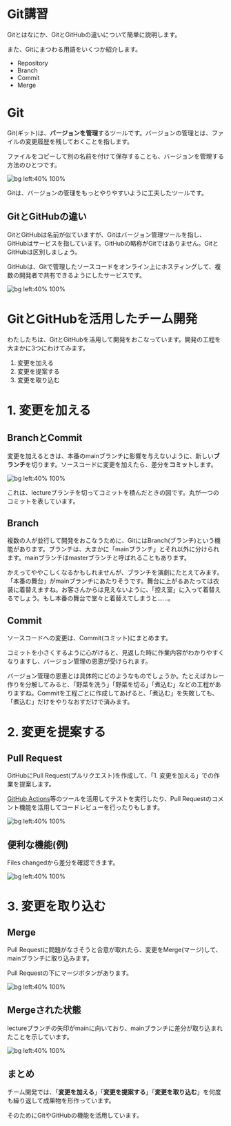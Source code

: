 # Git講習
Gitとはなにか、GitとGitHubの違いについて簡単に説明します。

また、Gitにまつわる用語をいくつか紹介します。

- Repository
- Branch
- Commit
- Merge

# Git
Git(ギット)は、**バージョンを管理**するツールです。バージョンの管理とは、ファイルの変更履歴を残しておくことを指します。

ファイルをコピーして別の名前を付けて保存することも、バージョンを管理する方法のひとつです。

![bg left:40% 100%](./img/version_control.png)

Gitは、バージョンの管理をもっとやりやすいように工夫したツールです。

## GitとGitHubの違い
GitとGitHubは名前が似ていますが、Gitはバージョン管理ツールを指し、GitHubはサービスを指しています。GitHubの略称がGitではありません。GitとGitHubは区別しましょう。

GitHubは、Gitで管理したソースコードをオンライン上にホスティングして、複数の開発者で共有できるようにしたサービスです。

![bg left:40% 100%](./img/repository.png)

# GitとGitHubを活用したチーム開発
わたしたちは、GitとGitHubを活用して開発をおこなっています。開発の工程を大まかに3つにわけてみます。

1. 変更を加える
2. 変更を提案する
3. 変更を取り込む

# 1. 変更を加える
## BranchとCommit
変更を加えるときは、本番のmainブランチに影響を与えないように、新しい**ブランチ**を切ります。ソースコードに変更を加えたら、差分を**コミット**します。

![bg left:40% 100%](./img/branch.png)

これは、lectureブランチを切ってコミットを積んだときの図です。丸が一つのコミットを表しています。

## Branch
複数の人が並行して開発をおこなうために、GitにはBranch(ブランチ)という機能があります。ブランチは、大まかに「mainブランチ」とそれ以外に分けられます。mainブランチはmasterブランチと呼ばれることもあります。

かえってややこしくなるかもしれませんが、ブランチを演劇にたとえてみます。「本番の舞台」がmainブランチにあたりそうです。舞台に上がるあたっては衣装に着替えますね。お客さんからは見えないように、「控え室」に入って着替えるでしょう。もし本番の舞台で堂々と着替えてしまうと......。

## Commit
ソースコードへの変更は、Commit(コミット)にまとめます。

コミットを小さくするように心がけると、見返した時に作業内容がわかりやすくなりますし、バージョン管理の恩恵が受けられます。

バージョン管理の恩恵とは具体的にどのようなものでしょうか。たとえばカレー作りを分解してみると、「野菜を洗う」「野菜を切る」「煮込む」などの工程がありますね。Commitを工程ごとに作成してあげると、「煮込む」を失敗しても、「煮込む」だけをやりなおすだけで済みます。

# 2. 変更を提案する
## Pull Request
GitHubにPull Request(プルリクエスト)を作成して、「1. 変更を加える」での作業を提案します。

[GitHub Actions](https://github.co.jp/features/actions)等のツールを活用してテストを実行したり、Pull Requestのコメント機能を活用してコードレビューを行ったりもします。

![bg left:40% 100%](./img/pull_request.png)

## 便利な機能(例)

Files changedから差分を確認できます。

![bg left:40% 100%](./img/files_changed.png)

# 3. 変更を取り込む
## Merge
Pull Requestに問題がなさそうと合意が取れたら、変更をMerge(マージ)して、mainブランチに取り込みます。

Pull Requestの下にマージボタンがあります。

![bg left:40% 100%](./img/pull_request.png)

## Mergeされた状態
lectureブランチの矢印がmainに向いており、mainブランチに差分が取り込まれたことを示しています。

![bg left:40% 100%](./img/merged.png)

## まとめ
チーム開発では、「**変更を加える**」「**変更を提案する**」「**変更を取り込む**」を何度も繰り返して成果物を形作っています。

そのためにGitやGitHubの機能を活用しています。

